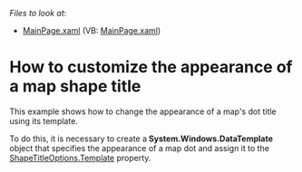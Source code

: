 <!-- default file list -->
*Files to look at*:

* [MainPage.xaml](./CS/MapShapeTitleTemplate/MainPage.xaml) (VB: [MainPage.xaml](./VB/MapShapeTitleTemplate/MainPage.xaml))
<!-- default file list end -->
# How to customize the appearance of a map shape title


<p>This example shows how to change the appearance of a map's dot title using its template. <br />
</p><p>To do this, it is necessary to create a<strong> System.Windows.DataTemplate</strong> object that specifies the appearance of a map dot and assign it to the <a href="http://documentation.devexpress.com/#Silverlight/DevExpressXpfMapShapeTitleOptions_Templatetopic"><u>ShapeTitleOptions.Template</u></a> property. </p><p><br />
</p>

<br/>


